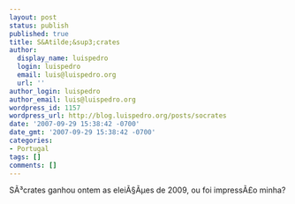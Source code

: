 ```yaml
---
layout: post
status: publish
published: true
title: S&Atilde;&sup3;crates
author:
  display_name: luispedro
  login: luispedro
  email: luis@luispedro.org
  url: ''
author_login: luispedro
author_email: luis@luispedro.org
wordpress_id: 1157
wordpress_url: http://blog.luispedro.org/posts/socrates
date: '2007-09-29 15:38:42 -0700'
date_gmt: '2007-09-29 15:38:42 -0700'
categories:
- Portugal
tags: []
comments: []
---
```

<p>S&Atilde;&sup3;crates ganhou ontem as elei&Atilde;&sect;&Atilde;&micro;es de 2009, ou foi impress&Atilde;&pound;o minha?</p>
